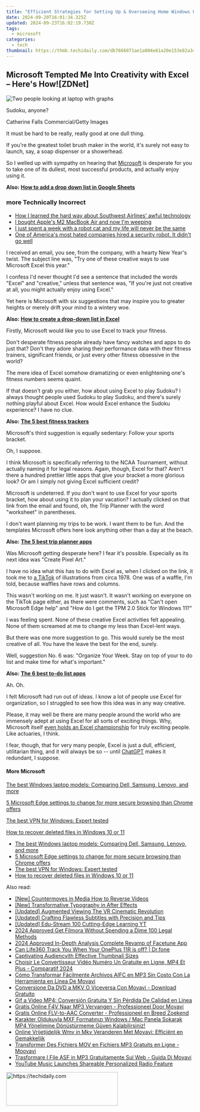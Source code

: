 ```yaml
---
title: "Efficient Strategies for Setting Up & Overseeing Home Windows User Profiles: A Comprehensive Guide"
date: 2024-09-20T16:01:34.325Z
updated: 2024-09-23T16:02:19.730Z
tags:
  - microsoft
categories:
  - tech
thumbnail: https://thmb.techidaily.com/db7666071ae1a004e61a20e153e82a34797f455ea0f23a14b34f1c99c5aaa515.jpg
---
```


## Microsoft Tempted Me Into Creativity with Excel – Here's How![ZDNet]

![Two people looking at laptop with graphs](https://www.zdnet.com/a/img/resize/eafd1a387bb7e6b0265f3284c302e0f46ce07339/2023/02/03/af3b58e0-11c8-4c69-a84b-e91c7dc510eb/gettyimages-1441723112.jpg?auto=webp&width=1280)

Sudoku, anyone?

Catherine Falls Commercial/Getty Images

It must be hard to be really, really good at one dull thing.

If you're the greatest toilet brush maker in the world, it's surely not easy to launch, say, a soap dispenser or a showerhead.

So I welled up with sympathy on hearing that [Microsoft](https://www.zdnet.com/home-and-office/work-life/microsoft-teams-premium-is-getting-a-gpt-boost-via-openai/) is desperate for you to take one of its dullest, most successful products, and actually enjoy using it.

**Also:** [**How to add a drop down list in Google Sheets**](https://www.zdnet.com/home-and-office/work-life/how-to-add-a-drop-down-list-in-google-sheets/)

### more Technically Incorrect

* [How I learned the hard way about Southwest Airlines' awful technology](https://www.zdnet.com/article/how-i-learned-the-hard-way-about-southwest-airlines-awful-technology/)
* [I bought Apple's M2 MacBook Air and now I'm weeping](https://www.zdnet.com/article/i-bought-apples-m2-macbook-air-and-now-im-weeping/)
* [I just spent a week with a robot cat and my life will never be the same](https://www.zdnet.com/article/i-just-spent-a-week-with-a-robot-cat-and-my-life-will-never-be-the-same/)
* [One of America's most hated companies hired a security robot. It didn't go well](https://www.zdnet.com/article/one-of-americas-most-hated-companies-hired-a-security-robot-it-didnt-go-well/)

I received an email, you see, from the company, with a hearty New Year's twist. The subject line was, "Try one of these creative ways to use Microsoft Excel this year." 

I confess I'd never thought I'd see a sentence that included the words "Excel" and "creative," unless that sentence was, "If you're just not creative at all, you might actually enjoy using Excel." 

Yet here is Microsoft with six suggestions that may inspire you to greater heights or merely drift your mind to a wintery woe.

**Also:** [**How to create a drop-down list in Excel**](https://www.zdnet.com/home-and-office/work-life/how-to-create-a-drop-down-list-in-excel/)

Firstly, Microsoft would like you to use Excel to track your fitness. 

Don't desperate fitness people already have fancy watches and apps to do just that? Don't they adore sharing their performance data with their fitness trainers, significant friends, or just every other fitness obsessive in the world? 

The mere idea of Excel somehow dramatizing or even enlightening one's fitness numbers seems quaint.

If that doesn't grab you either, how about using Excel to play Sudoku? I always thought people used Sudoku to play Sudoku, and there's surely nothing playful about Excel. How would Excel enhance the Sudoku experience? I have no clue.

**Also:** [**The 5 best fitness trackers**](https://www.zdnet.com/article/best-fitness-tracker/) 

Microsoft's third suggestion is equally sedentary: Follow your sports bracket.

Oh, I suppose. 

I think Microsoft is specifically referring to the NCAA Tournament, without actually naming it for legal reasons. Again, though, Excel for that? Aren't there a hundred prettier little apps that give your bracket a more glorious look? Or am I simply not giving Excel sufficient credit?

Microsoft is undeterred. If you don't want to use Excel for your sports bracket, how about using it to plan your vacation? I actually clicked on that link from the email and found, oh, the Trip Planner with the word "worksheet" in parentheses. 

I don't want planning my trips to be work. I want them to be fun. And the templates Microsoft offers here look anything other than a day at the beach.

**Also:** [**The 5 best trip planner apps**](https://www.zdnet.com/article/best-trip-planner-app/)

Was Microsoft getting desperate here? I fear it's possible. Especially as its next idea was "Create Pixel Art." 

I have no idea what this has to do with Excel as, when I clicked on the link, it took me to [a TikTok](https://www.tiktok.com/@microsoft365/video/7017812421733633285?ocid=cmm50bixyyq) of illustrations from circa 1978\. One was of a waffle, I'm told, because waffles have rows and columns. 

This wasn't working on me. It just wasn't. It wasn't working on everyone on the TikTok page either, as there were comments, such as "Can't open Microsoft Edge help" and "How do I get the TPM 2.0 Stick for Windows 11?"

I was feeling spent. None of these creative Excel activities felt appealing. None of them screamed at me to change my less than Excel-lent ways.

But there was one more suggestion to go. This would surely be the most creative of all. You have the leave the best for the end, surely.

Well, suggestion No. 6 was: "Organize Your Week. Stay on top of your to do list and make time for what's important."

**Also:** [**The 6 best to-do list apps**](https://www.zdnet.com/home-and-office/work-life/best-to-do-list-app/)

Ah. Oh.

I felt Microsoft had run out of ideas. I know a lot of people use Excel for organization, so I struggled to see how this idea was in any way creative.

Please, it may well be there are many people around the world who are immensely adept at using Excel for all sorts of exciting things. Why, Microsoft itself [even holds an Excel championship](https://www.zdnet.com/article/i-just-watched-microsoft-try-to-make-excel-exciting-recovery-wont-be-easy/) for truly exciting people. Like actuaries, I think.

I fear, though, that for very many people, Excel is just a dull, efficient, utilitarian thing, and it will always be so -- until [ChatGPT](https://www.zdnet.com/article/chatgpts-next-big-challenge-helping-microsoft-to-challenge-google-search/) makes it redundant, I suppose.

#### More Microsoft

[The best Windows laptop models: Comparing Dell, Samsung, Lenovo, and more](https://www.zdnet.com/article/best-windows-laptop/ "The best Windows laptop models: Comparing Dell, Samsung, Lenovo, and more")

[5 Microsoft Edge settings to change for more secure browsing than Chrome offers](https://www.zdnet.com/article/5-microsoft-edge-settings-to-change-for-more-secure-browsing-than-chrome-offers/ "5 Microsoft Edge settings to change for more secure browsing than Chrome offers")

[The best VPN for Windows: Expert tested](https://www.zdnet.com/article/best-vpn-for-windows-pc/ "The best VPN for Windows: Expert tested")

[How to recover deleted files in Windows 10 or 11](https://www.zdnet.com/article/how-to-recover-deleted-files-in-windows-10-or-11/ "How to recover deleted files in Windows 10 or 11")

* [The best Windows laptop models: Comparing Dell, Samsung, Lenovo, and more](https://www.zdnet.com/article/best-windows-laptop/ "The best Windows laptop models: Comparing Dell, Samsung, Lenovo, and more")
* [5 Microsoft Edge settings to change for more secure browsing than Chrome offers](https://www.zdnet.com/article/5-microsoft-edge-settings-to-change-for-more-secure-browsing-than-chrome-offers/ "5 Microsoft Edge settings to change for more secure browsing than Chrome offers")
* [The best VPN for Windows: Expert tested](https://www.zdnet.com/article/best-vpn-for-windows-pc/ "The best VPN for Windows: Expert tested")
* [How to recover deleted files in Windows 10 or 11](https://www.zdnet.com/article/how-to-recover-deleted-files-in-windows-10-or-11/ "How to recover deleted files in Windows 10 or 11")

<ins class="adsbygoogle"
     style="display:block"
     data-ad-format="autorelaxed"
     data-ad-client="ca-pub-7571918770474297"
     data-ad-slot="1223367746"></ins>

<ins class="adsbygoogle"
     style="display:block"
     data-ad-client="ca-pub-7571918770474297"
     data-ad-slot="8358498916"
     data-ad-format="auto"
     data-full-width-responsive="true"></ins>

<span class="atpl-alsoreadstyle">Also read:</span>
<div><ul>
<li><a href="https://youtube-clips.techidaily.com/new-countermoves-in-media-how-to-reverse-videos/"><u>[New] Countermoves in Media How to Reverse Videos</u></a></li>
<li><a href="https://fox-hovers.techidaily.com/new-transformative-typography-in-after-effects/"><u>[New] Transformative Typography in After Effects</u></a></li>
<li><a href="https://article-posts.techidaily.com/updated-augmented-viewing-the-vr-cinematic-revolution/"><u>[Updated] Augmented Viewing The VR Cinematic Revolution</u></a></li>
<li><a href="https://article-posts.techidaily.com/updated-crafting-flawless-subtitles-with-precision-and-tips/"><u>[Updated] Crafting Flawless Subtitles with Precision and Tips</u></a></li>
<li><a href="https://youtube-tips.techidaily.com/ed-edu-stream-100-cutting-edge-learning-yt/"><u>[Updated] Edu-Stream 100 Cutting-Edge Learning YT</u></a></li>
<li><a href="https://ai-vdieo-software.techidaily.com/2024-approved-get-filmora-without-spending-a-dime-100-legal-methods/"><u>2024 Approved Get Filmora Without Spending a Dime 100 Legal Methods</u></a></li>
<li><a href="https://some-knowledge.techidaily.com/2024-approved-in-depth-analysis-complete-revamp-of-facetune-app/"><u>2024 Approved In-Depth Analysis Complete Revamp of Facetune App</u></a></li>
<li><a href="https://fake-location.techidaily.com/can-life360-track-you-when-your-oneplus-11r-is-off-drfone-by-drfone-virtual-android/"><u>Can Life360 Track You When Your OnePlus 11R is off? | Dr.fone</u></a></li>
<li><a href="https://youtube-sure.techidaily.com/vating-audiencvith-effective-thumbnail-sizes/"><u>Captivating Audiencvith Effective Thumbnail Sizes</u></a></li>
<li><a href="https://win-extraordinary.techidaily.com/choisir-le-convertisseur-video-numero-un-gratuite-en-ligne-mp4-et-plus-comparatif-2024/"><u>Choisir Le Convertisseur Vidéo Numéro Un Gratuite en Ligne, MP4 Et Plus - Comparatif 2024</u></a></li>
<li><a href="https://win-extraordinary.techidaily.com/como-transformar-facilmente-archivos-aifc-en-mp3-sin-costo-con-la-herramienta-en-linea-de-movavi/"><u>Cómo Transformar Fácilmente Archivos AIFC en MP3 Sin Costo Con La Herramienta en Línea De Movavi</u></a></li>
<li><a href="https://win-extraordinary.techidaily.com/conversione-da-dvd-a-mkv-o-viceversa-con-movavi-download-gratuito/"><u>Conversione Da DVD a MKV O Viceversa Con Movavi - Download Gratuito</u></a></li>
<li><a href="https://win-extraordinary.techidaily.com/gif-a-video-mp4-conversion-gratuita-y-sin-perdida-de-calidad-en-linea/"><u>Gif a Video MP4: Conversión Gratuita Y Sin Pérdida De Calidad en Línea</u></a></li>
<li><a href="https://win-extraordinary.techidaily.com/gratis-online-f4v-naar-mp3-vervangen-professioneel-door-movavi/"><u>Gratis Online F4V Naar MP3 Vervangen - Professioneel Door Movavi</u></a></li>
<li><a href="https://win-extraordinary.techidaily.com/gratis-online-flv-to-aac-converter-professioneel-en-breed-zoekend/"><u>Gratis Online FLV-to-AAC Converter - Professioneel en Breed Zoekend</u></a></li>
<li><a href="https://win-extraordinary.techidaily.com/karakter-oldukuyla-mxf-formatinizi-windows-mac-panela-sokarak-mp4-yonelimine-donusturmeme-guven-kalabilirsiniz/"><u>Karakter Oldukuyla MXF Formatınızı Windows / Mac Panela Sokarak MP4 Yönelimine Dönüştürmeme Güven Kalabilirsiniz!</u></a></li>
<li><a href="https://win-extraordinary.techidaily.com/online-vrijetijdelijk-wmv-in-mkv-veranderen-met-movavi-efficient-en-gemakkelijk/"><u>Online Vrijetijdelijk Wmv in Mkv Veranderen Met Movavi: Efficiënt en Gemakkelijk</u></a></li>
<li><a href="https://win-extraordinary.techidaily.com/transformer-des-fichiers-mov-en-fichiers-mp3-gratuits-en-ligne-moovavi/"><u>Transformer Des Fichiers MOV en Fichiers MP3 Gratuits en Ligne - Moovavi</u></a></li>
<li><a href="https://win-extraordinary.techidaily.com/trasformare-i-file-asf-in-mp3-gratuitamente-sul-web-guida-di-movavi/"><u>Trasformare I File ASF in MP3 Gratuitamente Sul Web - Guida Di Movavi</u></a></li>
<li><a href="https://buynow-help.techidaily.com/youtube-music-launches-shareable-personalized-radio-feature/"><u>YouTube Music Launches Shareable Personalized Radio Feature</u></a></li>
</ul></div>

<!-- affiliate ads begin -->
<a href="https://aligracehair.sjv.io/c/5597632/1959707/19272" target="_top" id="1959707">
  <img src="//a.impactradius-go.com/display-ad/19272-1959707" border="0" alt="https://techidaily.com" width="300" height="90"/>
</a>
<img height="0" width="0" src="https://aligracehair.sjv.io/i/5597632/1959707/19272" style="position:absolute;visibility:hidden;" border="0" />
<!-- affiliate ads end -->


